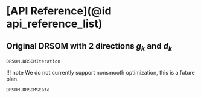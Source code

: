 # [API Reference](@id api_reference_list)


## Original DRSOM with 2 directions $g_k$ and $d_k$
```@docs
DRSOM.DRSOMIteration
```

!!! note
    We do not currently support nonsmooth optimization, this is a future plan.

```@docs
DRSOM.DRSOMState
```
